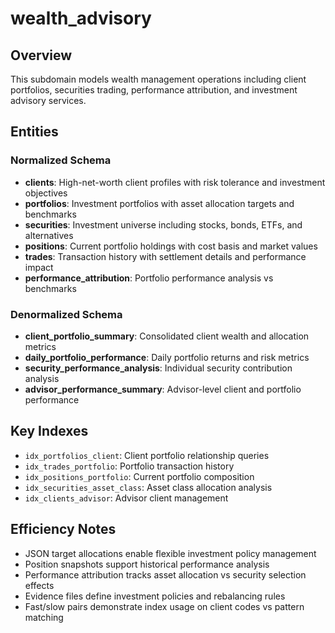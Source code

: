# wealth_advisory

## Overview
This subdomain models wealth management operations including client portfolios, securities trading, performance attribution, and investment advisory services.

## Entities

### Normalized Schema
- **clients**: High-net-worth client profiles with risk tolerance and investment objectives
- **portfolios**: Investment portfolios with asset allocation targets and benchmarks
- **securities**: Investment universe including stocks, bonds, ETFs, and alternatives
- **positions**: Current portfolio holdings with cost basis and market values
- **trades**: Transaction history with settlement details and performance impact
- **performance_attribution**: Portfolio performance analysis vs benchmarks

### Denormalized Schema
- **client_portfolio_summary**: Consolidated client wealth and allocation metrics
- **daily_portfolio_performance**: Daily portfolio returns and risk metrics
- **security_performance_analysis**: Individual security contribution analysis
- **advisor_performance_summary**: Advisor-level client and portfolio performance

## Key Indexes
- `idx_portfolios_client`: Client portfolio relationship queries
- `idx_trades_portfolio`: Portfolio transaction history
- `idx_positions_portfolio`: Current portfolio composition
- `idx_securities_asset_class`: Asset class allocation analysis
- `idx_clients_advisor`: Advisor client management

## Efficiency Notes
- JSON target allocations enable flexible investment policy management
- Position snapshots support historical performance analysis
- Performance attribution tracks asset allocation vs security selection effects
- Evidence files define investment policies and rebalancing rules
- Fast/slow pairs demonstrate index usage on client codes vs pattern matching